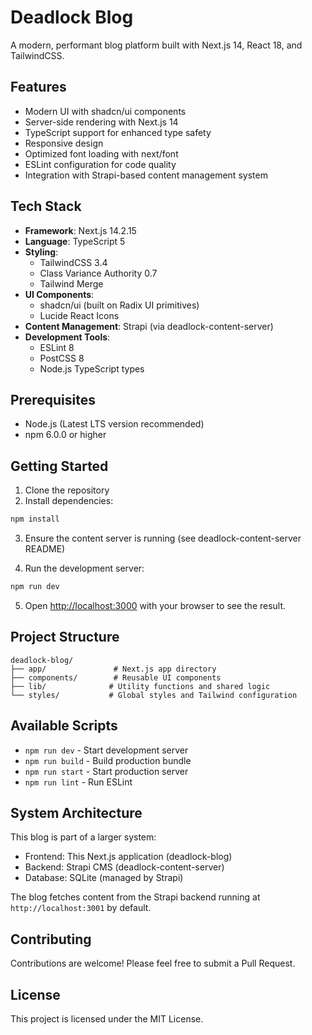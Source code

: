# Deadlock Blog

A modern, performant blog platform built with Next.js 14, React 18, and TailwindCSS.

## Features

- Modern UI with shadcn/ui components
- Server-side rendering with Next.js 14
- TypeScript support for enhanced type safety
- Responsive design
- Optimized font loading with next/font
- ESLint configuration for code quality
- Integration with Strapi-based content management system

## Tech Stack

- **Framework**: Next.js 14.2.15
- **Language**: TypeScript 5
- **Styling**: 
  - TailwindCSS 3.4
  - Class Variance Authority 0.7
  - Tailwind Merge
- **UI Components**: 
  - shadcn/ui (built on Radix UI primitives)
  - Lucide React Icons
- **Content Management**: Strapi (via deadlock-content-server)
- **Development Tools**:
  - ESLint 8
  - PostCSS 8
  - Node.js TypeScript types

## Prerequisites

- Node.js (Latest LTS version recommended)
- npm 6.0.0 or higher

## Getting Started

1. Clone the repository
2. Install dependencies:
```bash
npm install
```

3. Ensure the content server is running (see deadlock-content-server README)

4. Run the development server:
```bash
npm run dev
```

5. Open [http://localhost:3000](http://localhost:3000) with your browser to see the result.

## Project Structure

```
deadlock-blog/
├── app/               # Next.js app directory
├── components/        # Reusable UI components
├── lib/              # Utility functions and shared logic
└── styles/           # Global styles and Tailwind configuration
```

## Available Scripts

- `npm run dev` - Start development server
- `npm run build` - Build production bundle
- `npm run start` - Start production server
- `npm run lint` - Run ESLint

## System Architecture

This blog is part of a larger system:
- Frontend: This Next.js application (deadlock-blog)
- Backend: Strapi CMS (deadlock-content-server)
- Database: SQLite (managed by Strapi)

The blog fetches content from the Strapi backend running at `http://localhost:3001` by default.

## Contributing

Contributions are welcome! Please feel free to submit a Pull Request.

## License

This project is licensed under the MIT License.
